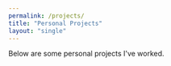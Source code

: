 ```yaml
---
permalink: /projects/
title: "Personal Projects"
layout: "single"
---
```


Below are some personal projects I've worked.


